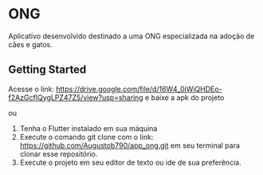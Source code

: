# ONG

Aplicativo desenvolvido destinado a uma ONG especializada na adoção de cães e gatos.

## Getting Started

Acesse o link: https://drive.google.com/file/d/16W4_0jWiQHDEo-f2AzGcfIQygLPZ47Z5/view?usp=sharing e baixe a apk do projeto

ou

1. Tenha o Flutter instalado em sua máquina
2. Execute o comando git clone com o link: https://github.com/Augustob790/app_ong.git em seu terminal para clonar esse repositório.
3. Execute o projeto em seu editor de texto ou ide de sua preferência.



